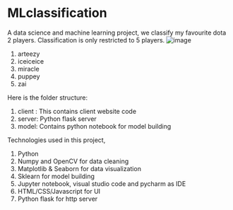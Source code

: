 # MLclassification

A data science and machine learning project, we classify my favourite dota 2 players. Classification is only restricted to 5 players.
![image](https://user-images.githubusercontent.com/83166263/149656337-bc911013-e7e2-41ae-8756-dec56202444d.png)

1.  arteezy
2.  iceiceice
3.  miracle
4.  puppey
5.  zai

Here is the folder structure:
1.  client : This contains client website code
2.  server: Python flask server
3.  model: Contains python notebook for model building



Technologies used in this project,

1.  Python
2.  Numpy and OpenCV for data cleaning
3.  Matplotlib & Seaborn for data visualization
4.  Sklearn for model building
5.  Jupyter notebook, visual studio code and pycharm as IDE
6.  HTML/CSS/Javascript for UI
7.  Python flask for http server

